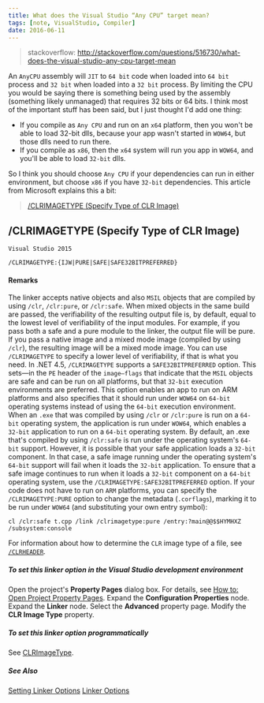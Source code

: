 ```yaml
---
title: What does the Visual Studio “Any CPU” target mean?
tags: [note, VisualStudio, Compiler]
date: 2016-06-11
---
```


> stackoverflow: http://stackoverflow.com/questions/516730/what-does-the-visual-studio-any-cpu-target-mean

An ``AnyCPU`` assembly will ``JIT`` to ``64 bit`` code when loaded into ``64 bit`` process and ``32 bit`` when loaded into a ``32 bit`` process.
By limiting the CPU you would be saying there is something being used by the assembly (something likely unmanaged) that requires 32 bits or 64 bits.
I think most of the important stuff has been said, but I just thought I'd add one thing:

+ If you compile as ``Any CPU`` and run on an ``x64`` platform, then you won't be able to load 32-bit dlls, because your app wasn't started in ``WOW64``, but those dlls need to run there.
+ If you compile as ``x86``, then the ``x64`` system will run you app in ``WOW64``, and you'll be able to load ``32-bit`` dlls.

So I think you should choose ``Any CPU`` if your dependencies can run in either environment, but choose ``x86`` if you have ``32-bit`` dependencies. This article from Microsoft explains this a bit:

> [/CLRIMAGETYPE (Specify Type of CLR Image)](https://msdn.microsoft.com/en-us/library/31zwwc39.aspx)

<!--more-->

## /CLRIMAGETYPE (Specify Type of CLR Image)

``Visual Studio 2015``

```
/CLRIMAGETYPE:{IJW|PURE|SAFE|SAFE32BITPREFERRED}
```

#### Remarks
The linker accepts native objects and also ``MSIL`` objects that are compiled by using ``/clr``, ``/clr:pure``, or ``/clr:safe``. When mixed objects in the same build are passed, the verifiability of the resulting output file is, by default, equal to the lowest level of verifiability of the input modules. For example, if you pass both a safe and a pure module to the linker, the output file will be pure. If you pass a native image and a mixed mode image (compiled by using ``/clr``), the resulting image will be a mixed mode image.
You can use ``/CLRIMAGETYPE`` to specify a lower level of verifiability, if that is what you need.
In .NET 4.5, ``/CLRIMAGETYPE`` supports a ``SAFE32BITPREFERRED`` option. This sets—in the ``PE`` header of the ``image—flags`` that indicate that the ``MSIL`` objects are safe and can be run on all platforms, but that ``32-bit`` execution environments are preferred. This option enables an app to run on ARM platforms and also specifies that it should run under ``WOW64`` on ``64-bit`` operating systems instead of using the ``64-bit`` execution environment.
When an ``.exe`` that was compiled by using ``/clr`` or ``/clr:pure`` is run on a ``64-bit`` operating system, the application is run under ``WOW64``, which enables a ``32-bit`` application to run on a ``64-bit`` operating system. By default, an .exe that's compiled by using ``/clr:safe`` is run under the operating system's ``64-bit`` support. However, it is possible that your safe application loads a ``32-bit`` component. In that case, a safe image running under the operating system's ``64-bit`` support will fail when it loads the ``32-bit`` application. To ensure that a safe image continues to run when it loads a ``32-bit`` component on a ``64-bit`` operating system, use the ``/CLRIMAGETYPE:SAFE32BITPREFERRED`` option. If your code does not have to run on ``ARM`` platforms, you can specify the ``/CLRIMAGETYPE:PURE`` option to change the metadata (``.corflags``), marking it to be run under ``WOW64`` (and substituting your own entry symbol):

```
cl /clr:safe t.cpp /link /clrimagetype:pure /entry:?main@@$$HYMHXZ /subsystem:console
```

For information about how to determine the ``CLR`` image type of a file, see [``/CLRHEADER``](https://msdn.microsoft.com/en-us/library/ds03hhk8.aspx).

##### To set this linker option in the Visual Studio development environment
Open the project's **Property Pages** dialog box. For details, see [How to: Open Project Property Pages](https://msdn.microsoft.com/en-us/library/e79xc5h1.aspx).
Expand the **Configuration Properties** node.
Expand the **Linker** node.
Select the **Advanced** property page.
Modify the **CLR Image Type** property.

##### To set this linker option programmatically
See [CLRImageType](https://msdn.microsoft.com/en-us/library/microsoft.visualstudio.vcprojectengine.vclinkertool.clrimagetype.aspx).

##### See Also
[Setting Linker Options](https://msdn.microsoft.com/en-us/library/wk97ab1b.aspx)
[Linker Options](https://msdn.microsoft.com/en-us/library/y0zzbyt4.aspx)